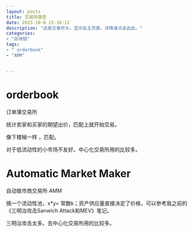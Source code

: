 ```yaml
---
layout: posts
title: 交易所类型
date: 2025-10-8 15:38:12
description: "这是文章开头，显示在主页面，详情请点击此处。"
categories: 
- "区块链"
tags:
- " orderbook"
- "AMM"


---
```


 

# orderbook

订单簿交易所

 统计卖家和买家的期望出价，匹配上就开始交易。

像下楼梯一样 ，匹配。

对于低流动性的小市场不友好。中心化交易所用的比较多。

# Automatic Market Maker

自动做市商交易所 AMM

搞一个流动性池，x*y= 常数k；资产供应量直接决定了价格，可以参考我之前的 《三明治攻击Sanwich Attack和MEV》笔记。

三明治攻击太多。去中心化交易所用的比较多。

